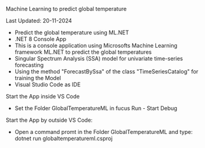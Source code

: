 Machine Learning to predict global temperature

Last Updated: 20-11-2024

- Predict the global temperature using ML.NET
- .NET 8 Console App 
- This is a console application using Microsofts Machine Learning framework ML.NET to predict the global temperatures
- Singular Spectrum Analysis (SSA) model for univariate time-series forecasting
- Using the method "ForecastBySsa" of the class "TimeSeriesCatalog" for training the Model 
- Visual Studio Code as IDE

Start the App inside VS Code

- Set the Folder GlobalTemperatureML in fucus Run - Start Debug

Start the App by outside VS Code:

- Open a command promt in the Folder GlobalTemperatureML and type: dotnet run globaltemperatureml.csproj



